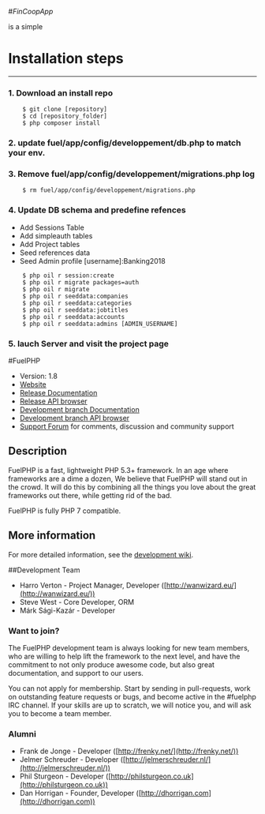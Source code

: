 #_FinCoopApp_

is a simple

# Installation steps
---

### 1. Download an install repo
	
```
	$ git clone [repository]
	$ cd [repository_folder]
	$ php composer install
```
	
### 2. update fuel/app/config/developpement/db.php to match your env.


### 3. Remove fuel/app/config/developpement/migrations.php log
	
```
	$ rm fuel/app/config/developpement/migrations.php
```
	
### 4. Update DB schema and predefine refences

- Add Sessions Table
- Add simpleauth tables
- Add Project tables
- Seed references data
- Seed Admin profile [username]:Banking2018

```
	$ php oil r session:create
	$ php oil r migrate packages=auth
	$ php oil r migrate
	$ php oil r seeddata:companies
	$ php oil r seeddata:categories
	$ php oil r seeddata:jobtitles
	$ php oil r seeddata:accounts
	$ php oil r seeddata:admins [ADMIN_USERNAME]
```

### 5. lauch Server and visit the project page


#FuelPHP

* Version: 1.8
* [Website](http://fuelphp.com/)
* [Release Documentation](http://docs.fuelphp.com)
* [Release API browser](http://api.fuelphp.com)
* [Development branch Documentation](http://dev-docs.fuelphp.com)
* [Development branch API browser](http://dev-api.fuelphp.com)
* [Support Forum](http://fuelphp.com/forums) for comments, discussion and community support

## Description

FuelPHP is a fast, lightweight PHP 5.3+ framework. In an age where frameworks are a dime a dozen, We believe that FuelPHP will stand out in the crowd.  It will do this by combining all the things you love about the great frameworks out there, while getting rid of the bad.

FuelPHP is fully PHP 7 compatible.

## More information

For more detailed information, see the [development wiki](https://github.com/fuelphp/fuelphp/wiki).

##Development Team

* Harro Verton - Project Manager, Developer ([http://wanwizard.eu/](http://wanwizard.eu/))
* Steve West - Core Developer, ORM
* Márk Sági-Kazár - Developer

### Want to join?

The FuelPHP development team is always looking for new team members, who are willing
to help lift the framework to the next level, and have the commitment to not only
produce awesome code, but also great documentation, and support to our users.

You can not apply for membership. Start by sending in pull-requests, work on outstanding
feature requests or bugs, and become active in the #fuelphp IRC channel. If your skills
are up to scratch, we will notice you, and will ask you to become a team member.

### Alumni

* Frank de Jonge - Developer ([http://frenky.net/](http://frenky.net/))
* Jelmer Schreuder - Developer ([http://jelmerschreuder.nl/](http://jelmerschreuder.nl/))
* Phil Sturgeon - Developer ([http://philsturgeon.co.uk](http://philsturgeon.co.uk))
* Dan Horrigan - Founder, Developer ([http://dhorrigan.com](http://dhorrigan.com))
